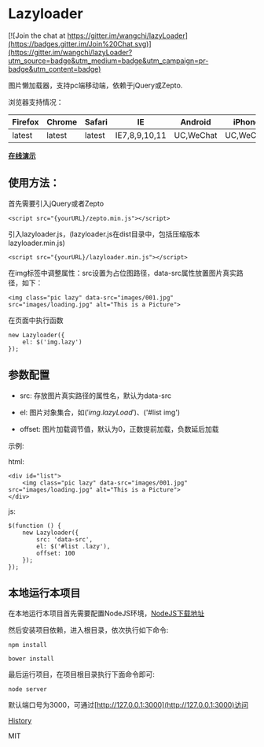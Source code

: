 # Lazyloader

[![Join the chat at https://gitter.im/wangchi/lazyLoader](https://badges.gitter.im/Join%20Chat.svg)](https://gitter.im/wangchi/lazyLoader?utm_source=badge&utm_medium=badge&utm_campaign=pr-badge&utm_content=badge)

图片懒加载器，支持pc端移动端，依赖于jQuery或Zepto.

浏览器支持情况：

| Firefox | Chrome | Safari | IE | Android | iPhone |
|--------|-------|-------|-------|--------|-------|
| latest | latest | latest | IE7,8,9,10,11 | UC,WeChat | UC,WeChat |

**[在线演示](http://wangchi.github.io/lazyLoader/)**

## 使用方法：

首先需要引入jQuery或者Zepto

```
<script src="{yourURL}/zepto.min.js"></script>
```

引入lazyloader.js，(lazyloader.js在dist目录中，包括压缩版本lazyloader.min.js)

```
<script src="{yourURL}/lazyloader.min.js"></script>
```

在img标签中调整属性：src设置为占位图路径，data-src属性放置图片真实路径，如下：

```
<img class="pic lazy" data-src="images/001.jpg" src="images/loading.jpg" alt="This is a Picture">
```

在页面中执行函数

```
new Lazyloader({
    el: $('img.lazy')
});
```

## 参数配置

+ src: 存放图片真实路径的属性名，默认为data-src

+ el:  图片对象集合，如$('img.lazyLoad')、$('#list img')

+ offset: 图片加载调节值，默认为0，正数提前加载，负数延后加载

示例:

html:

```
<div id="list">
    <img class="pic lazy" data-src="images/001.jpg" src="images/loading.jpg" alt="This is a Picture">
</div>
```

js:
```
$(function () {
    new Lazyloader({
        src: 'data-src',
        el: $('#list .lazy'),
        offset: 100
    });
});
```

## 本地运行本项目

在本地运行本项目首先需要配置NodeJS环境，[NodeJS下载地址](https://nodejs.org/download/)


然后安装项目依赖，进入根目录，依次执行如下命令:

```
npm install

bower install
```

最后运行项目，在项目根目录执行下面命令即可:

```
node server
```

默认端口号为3000，可通过[http://127.0.0.1:3000](http://127.0.0.1:3000)访问


[History](History.md)


MIT
